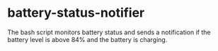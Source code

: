 # battery-status-notifier
The bash script monitors battery status and sends a notification if the battery level is above 84% and the battery is charging.
